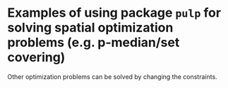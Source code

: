 # Examples of using package `pulp` for solving spatial optimization problems (e.g. p-median/set covering)

Other optimization problems can be solved by changing the constraints.

